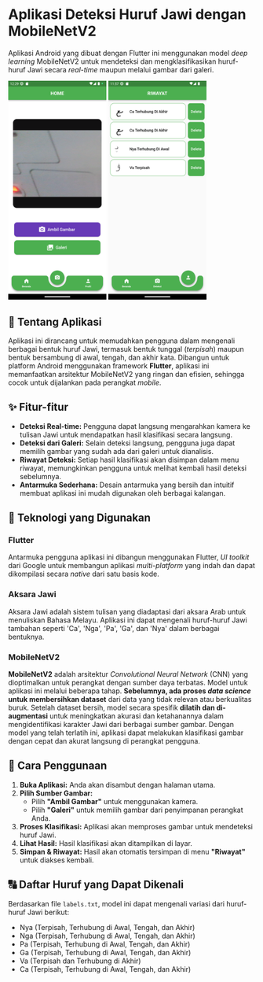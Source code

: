 # Aplikasi Deteksi Huruf Jawi dengan MobileNetV2

Aplikasi Android yang dibuat dengan Flutter ini menggunakan model *deep learning* MobileNetV2 untuk mendeteksi dan mengklasifikasikan huruf-huruf Jawi secara *real-time* maupun melalui gambar dari galeri.

<img src="screenshoot/home_page.png" width="200">  <img src="screenshoot/history_page.png" width="200">

## 📜 Tentang Aplikasi

Aplikasi ini dirancang untuk memudahkan pengguna dalam mengenali berbagai bentuk huruf Jawi, termasuk bentuk tunggal (*terpisah*) maupun bentuk bersambung di awal, tengah, dan akhir kata. Dibangun untuk platform Android menggunakan framework **Flutter**, aplikasi ini memanfaatkan arsitektur MobileNetV2 yang ringan dan efisien, sehingga cocok untuk dijalankan pada perangkat *mobile*.

## ✨ Fitur-fitur

- **Deteksi Real-time:** Pengguna dapat langsung mengarahkan kamera ke tulisan Jawi untuk mendapatkan hasil klasifikasi secara langsung.
- **Deteksi dari Galeri:** Selain deteksi langsung, pengguna juga dapat memilih gambar yang sudah ada dari galeri untuk dianalisis.
- **Riwayat Deteksi:** Setiap hasil klasifikasi akan disimpan dalam menu riwayat, memungkinkan pengguna untuk melihat kembali hasil deteksi sebelumnya.
- **Antarmuka Sederhana:** Desain antarmuka yang bersih dan intuitif membuat aplikasi ini mudah digunakan oleh berbagai kalangan.

## 🧠 Teknologi yang Digunakan

### Flutter
Antarmuka pengguna aplikasi ini dibangun menggunakan Flutter, *UI toolkit* dari Google untuk membangun aplikasi *multi-platform* yang indah dan dapat dikompilasi secara *native* dari satu basis kode.

### Aksara Jawi
Aksara Jawi adalah sistem tulisan yang diadaptasi dari aksara Arab untuk menuliskan Bahasa Melayu. Aplikasi ini dapat mengenali huruf-huruf Jawi tambahan seperti 'Ca', 'Nga', 'Pa', 'Ga', dan 'Nya' dalam berbagai bentuknya.

### MobileNetV2
**MobileNetV2** adalah arsitektur *Convolutional Neural Network* (CNN) yang dioptimalkan untuk perangkat dengan sumber daya terbatas. Model untuk aplikasi ini melalui beberapa tahap. **Sebelumnya, ada proses *data science* untuk membersihkan dataset** dari data yang tidak relevan atau berkualitas buruk. Setelah dataset bersih, model secara spesifik **dilatih dan di-augmentasi** untuk meningkatkan akurasi dan ketahanannya dalam mengidentifikasi karakter Jawi dari berbagai sumber gambar. Dengan model yang telah terlatih ini, aplikasi dapat melakukan klasifikasi gambar dengan cepat dan akurat langsung di perangkat pengguna.

## 🚀 Cara Penggunaan

1.  **Buka Aplikasi:** Anda akan disambut dengan halaman utama.
2.  **Pilih Sumber Gambar:**
    * Pilih **"Ambil Gambar"** untuk menggunakan kamera.
    * Pilih **"Galeri"** untuk memilih gambar dari penyimpanan perangkat Anda.
3.  **Proses Klasifikasi:** Aplikasi akan memproses gambar untuk mendeteksi huruf Jawi.
4.  **Lihat Hasil:** Hasil klasifikasi akan ditampilkan di layar.
5.  **Simpan & Riwayat:** Hasil akan otomatis tersimpan di menu **"Riwayat"** untuk diakses kembali.

## 🔠 Daftar Huruf yang Dapat Dikenali

Berdasarkan file `labels.txt`, model ini dapat mengenali variasi dari huruf-huruf Jawi berikut:

-   Nya (Terpisah, Terhubung di Awal, Tengah, dan Akhir)
-   Nga (Terpisah, Terhubung di Awal, Tengah, dan Akhir)
-   Pa (Terpisah, Terhubung di Awal, Tengah, dan Akhir)
-   Ga (Terpisah, Terhubung di Awal, Tengah, dan Akhir)
-   Va (Terpisah dan Terhubung di Akhir)
-   Ca (Terpisah, Terhubung di Awal, Tengah, dan Akhir)




